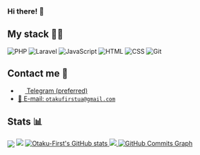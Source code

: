 <h3>Hi there! 👋</h3>

## My stack 👨‍💻	

![PHP](https://img.shields.io/badge/-PHP-%230075a8?logo=php&logoColor=white&style=flat-square) ![Laravel](https://img.shields.io/badge/-Laravel-%23ff291a?logo=laravel&logoColor=white&style=flat-square) ![JavaScript](https://img.shields.io/badge/-JavaScript-%23e9d54c?logo=javascript&logoColor=white&style=flat-square) ![HTML](https://img.shields.io/badge/-HTML-%23de4b25?logo=html5&logoColor=white&style=flat-square) ![CSS](https://img.shields.io/badge/-CSS-%230174b8?logo=css3&logoColor=white&style=flat-square) ![Git](https://img.shields.io/badge/-Git-%23ea4f32?logo=git&logoColor=white&style=flat-square) 

## Contact me 💭
- <a href="https://t.me/OtakuFirstUA"><img src="https://upload.wikimedia.org/wikipedia/commons/thumb/8/82/Telegram_logo.svg/768px-Telegram_logo.svg.png" width=16 height=16 align="center" /> Telegram (preferred)</a>
- <a href="mailto:otakufirstua@gmail.com">📩 E-mail: `otakufirstua@gmail.com`</a>

## Stats 📊
<img src="https://gpvc.arturio.dev/Otaku-First" align="center" />
<img src="https://github-readme-stats.vercel.app/api?username=Otaku-First&show_icons=true&count_private=true&theme=material-palenight">


<a href="http://www.github.com/Otaku-First">
  <img src="https://github-readme-stats.vercel.app/api?username=Otaku-First&show_icons=true&hide=&count_private=true&title_color=0891b2&text_color=ffffff&icon_color=0891b2&bg_color=1c1917&hide_border=true&show_icons=true" alt="Otaku-First's GitHub stats" />
</a>

<a href="http://www.github.com/Otaku-First">
  <img src="https://github-readme-streak-stats.herokuapp.com/?user=Otaku-First&stroke=ffffff&background=1c1917&ring=0891b2&fire=0891b2&currStreakNum=ffffff&currStreakLabel=0891b2&sideNums=ffffff&sideLabels=ffffff&dates=ffffff&hide_border=true" />
</a>

<a href="http://www.github.com/Otaku-First">
  <img src="https://activity-graph.herokuapp.com/graph?username=Otaku-First&bg_color=1c1917&color=ffffff&line=0891b2&point=ffffff&area_color=1c1917&area=true&hide_border=true&custom_title=GitHub%20Commits%20Graph" alt="GitHub Commits Graph" />
</a>

